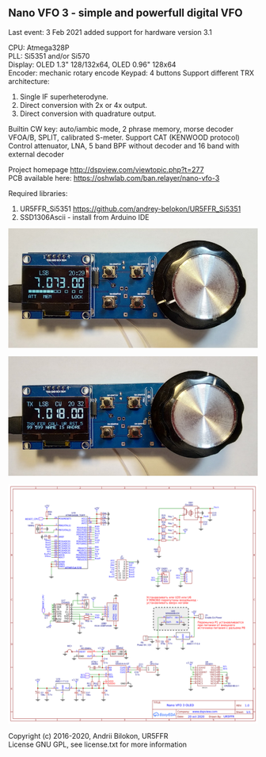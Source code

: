 <h2>Nano VFO 3 - simple and powerfull digital VFO</h2>

Last event:
3 Feb 2021 added support for hardware version 3.1

CPU: Atmega328P<br>
PLL: Si5351 and/or Si570<br>
Display: OLED 1.3" 128/132x64, OLED 0.96" 128x64<br>
Encoder: mechanic rotary encode
Keypad: 4 buttons
Support different TRX architecture:<br>
 1. Single  IF superheterodyne.
 2. Direct conversion with 2x or 4x output.
 3. Direct conversion with quadrature output.

Builtin CW key: auto/iambic mode, 2 phrase memory, morse decoder<br>
VFOA/B, SPLIT, calibrated S-meter. Support CAT (KENWOOD protocol)<br>
Control attenuator, LNA, 5 band BPF without decoder and 16 band with external decoder<br>

Project homepage http://dspview.com/viewtopic.php?t=277<br>
PCB available here: https://oshwlab.com/ban.relayer/nano-vfo-3<br>

Required libraries:<br>
 1. UR5FFR_Si5351 https://github.com/andrey-belokon/UR5FFR_Si5351
 2. SSD1306Ascii - install from Arduino IDE

<img src="doc/img/nanovfo3_front.jpg"></img>

<img src="doc/img/nanovfo3_cw_send.jpg"></img>

<img src="doc/Schematic_Nano-VFO-3.png"></img>

Copyright (c) 2016-2020, Andrii Bilokon, UR5FFR<br>
License GNU GPL, see license.txt for more information